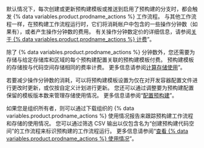 默认情况下，每次创建或更新预构建模板或推送到启用了预构建的分支时，都会触发 {% data variables.product.prodname_actions %} 工作流程。 与其他工作流程一样，在预构建工作流程运行时，它们将消耗帐户中包含的一些操作分钟数（如果有），或者产生操作分钟数的费用。 有关操作分钟数定价的详细信息，请参阅[关于 {% data variables.product.prodname_actions %} 计费](/billing/managing-billing-for-github-actions/about-billing-for-github-actions)”。

除了 {% data variables.product.prodname_actions %} 分钟数外，您还需要为存储与给定存储库和区域的每个预构建配置关联的预构建模板付费。 预构建模板的存储按与代码空间存储相同的费率计费。 更多信息请参阅[计算存储使用](#calculating-storage-usage)”。

若要减少操作分钟数的消耗，可以将预构建模板设置为仅在对开发容器配置文件进行更改时更新，或仅按自定义计划进行更新。 您还可以通过调整要为预构建配置保留的模板版本数来管理存储使用情况。 更多信息请参阅“[配置预构建](/codespaces/prebuilding-your-codespaces/configuring-prebuilds#configuring-a-prebuild)”。

如果您是组织所有者，则可以通过下载组织的 {% data variables.product.prodname_actions %} 使用情况报告来跟踪预构建工作流程和存储的使用情况。 您可以通过筛选 CSV 输出以仅包含名为“创建预构建代码空间”的工作流程来标识预构建的工作流程运行。 更多信息请参阅“[查看 {% data variables.product.prodname_actions %} 使用情况](/billing/managing-billing-for-github-actions/viewing-your-github-actions-usage#viewing-github-actions-usage-for-your-organization)”。